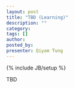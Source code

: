 ```yaml
---
layout: post
title: "TBD (Learning)"
description: ""
category: 
tags: []
author: 
posted_by: 
presenter: Qiyam Tung
---
```

{% include JB/setup %}

TBD
